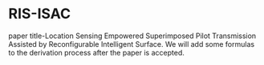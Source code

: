 # RIS-ISAC
paper title-Location Sensing Empowered Superimposed Pilot Transmission Assisted by Reconfigurable Intelligent Surface.
We will add some formulas to the derivation process after the paper is accepted.
